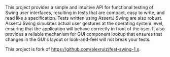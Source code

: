 This project provides a simple and intuitive API for functional testing of Swing user interfaces, resulting in tests 
that are compact, easy to write, and read like a specification. Tests written using AssertJ Swing are also robust. 
AssertJ Swing simulates actual user gestures at the operating system level, ensuring that the application will behave correctly in 
front of the user. It also provides a reliable mechanism for GUI component lookup that ensures that changes in the GUI's 
layout or look-and-feel will not break your tests.

This project is fork of https://github.com/alexruiz/fest-swing-1.x.
